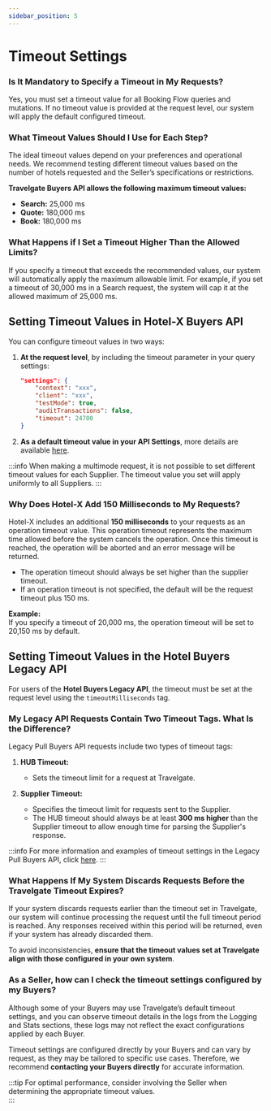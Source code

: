 ```yaml
---
sidebar_position: 5
---
```


# Timeout Settings

### Is It Mandatory to Specify a Timeout in My Requests?
Yes, you must set a timeout value for all Booking Flow queries and mutations. If no timeout value is provided at the request level, our system will apply the default configured timeout.

### What Timeout Values Should I Use for Each Step?
The ideal timeout values depend on your preferences and operational needs. We recommend testing different timeout values based on the number of hotels requested and the Seller’s specifications or restrictions.

**Travelgate Buyers API allows the following maximum timeout values:**

- **Search:** 25,000 ms
- **Quote:** 180,000 ms
- **Book:** 180,000 ms

### What Happens if I Set a Timeout Higher Than the Allowed Limits?
If you specify a timeout that exceeds the recommended values, our system will automatically apply the maximum allowable limit. For example, if you set a timeout of 30,000 ms in a Search request, the system will cap it at the allowed maximum of 25,000 ms.

## Setting Timeout Values in Hotel-X Buyers API
You can configure timeout values in two ways:

1. **At the request level**, by including the timeout parameter in your query settings:

    ```json
    "settings": {
        "context": "xxx",
        "client": "xxx",
        "testMode": true,
        "auditTransactions": false,
        "timeout": 24700
    }
    ```

2. **As a default timeout value in your API Settings**, more details are available [here](/kb/platform/app-features/connections/api-settings/).

:::info 
When making a multimode request, it is not possible to set different timeout values for each Supplier. The timeout value you set will apply uniformly to all Suppliers.
:::

### Why Does Hotel-X Add 150 Milliseconds to My Requests?
Hotel-X includes an additional **150 milliseconds** to your requests as an operation timeout value. This operation timeout represents the maximum time allowed before the system cancels the operation. Once this timeout is reached, the operation will be aborted and an error message will be returned.

- The operation timeout should always be set higher than the supplier timeout.
- If an operation timeout is not specified, the default will be the request timeout plus 150 ms.

**Example:**  
If you specify a timeout of 20,000 ms, the operation timeout will be set to 20,150 ms by default.

## Setting Timeout Values in the Hotel Buyers Legacy API
For users of the **Hotel Buyers Legacy API**, the timeout must be set at the request level using the `timeoutMilliseconds` tag.

### My Legacy API Requests Contain Two Timeout Tags. What Is the Difference?
Legacy Pull Buyers API requests include two types of timeout tags:

1. **HUB Timeout:**  
   - Sets the timeout limit for a request at Travelgate.

2. **Supplier Timeout:**  
   - Specifies the timeout limit for requests sent to the Supplier.  
   - The HUB timeout should always be at least **300 ms higher** than the Supplier timeout to allow enough time for parsing the Supplier's response.

:::info
For more information and examples of timeout settings in the Legacy Pull Buyers API, click [here](/docs/apis/for-buyers/legacy-pull-buyers-api/booking-flow/avail).
:::

### What Happens If My System Discards Requests Before the Travelgate Timeout Expires?
If your system discards requests earlier than the timeout set in Travelgate, our system will continue processing the request until the full timeout period is reached. Any responses received within this period will be returned, even if your system has already discarded them.

To avoid inconsistencies, **ensure that the timeout values set at Travelgate align with those configured in your own system**.

### As a Seller, how can I check the timeout settings configured by my Buyers?
Although some of your Buyers may use Travelgate’s default timeout settings, and you can observe timeout details in the logs from the Logging and Stats sections, these logs may not reflect the exact configurations applied by each Buyer.

Timeout settings are configured directly by your Buyers and can vary by request, as they may be tailored to specific use cases. Therefore, we recommend **contacting your Buyers directly** for accurate information.


:::tip
For optimal performance, consider involving the Seller when determining the appropriate timeout values.  
:::
